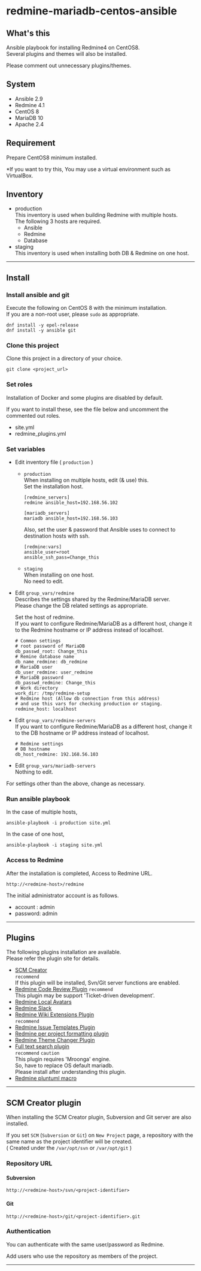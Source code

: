 # redmine-mariadb-centos-ansible

## What's this

Ansible playbook for installing Redmine4 on CentOS8.  
Several plugins and themes will also be installed.

Please comment out unnecessary plugins/themes.

## System

- Ansible 2.9
- Redmine 4.1
- CentOS 8
- MariaDB 10
- Apache 2.4

## Requirement

Prepare CentOS8 minimum installed.

*If you want to try this, You may use a virtual environment such as VirtualBox.

## Inventory

- production  
  This inventory is used when building Redmine with multiple hosts.  
  The following 3 hosts are required.
  - Ansible
  - Redmine
  - Database
- staging  
  This inventory is used when installing both DB & Redmine on one host.

---

## Install

### Install ansible and git

Execute the following on CentOS 8 with the minimum installation.   
If you are a non-root user, please `sudo` as appropriate.

``` shell
dnf install -y epel-release
dnf install -y ansible git
```

### Clone this project

Clone this project in a directory of your choice.

```
git clone <project_url>
```

### Set roles

Installation of Docker and some plugins are disabled by default.

If you want to install these, see the file below and uncomment the commented out roles.

- site.yml
- redmine_plugins.yml


### Set variables

- Edit inventory file ( `production` )  
  - `production`  
    When installing on multiple hosts, edit (& use) this.  
    Set the installation host.  
    ~~~
    [redmine_servers]
    redmine ansible_host=192.168.56.102

    [mariadb_servers]
    mariadb ansible_host=192.168.56.103
    ~~~
    Also, set the user & password that Ansible uses to connect to destination hosts with ssh.  
    ~~~
    [redmine:vars]
    ansible_user=root
    ansible_ssh_pass=Change_this
    ~~~
  - `staging`  
    When installing on one host.  
    No need to edit.
- Edit `group_vars/redmine`  
  Describes the settings shared by the Redmine/MariaDB server.  
  Please change the DB related settings as appropriate.  

  Set the host of redmine.  
  If you want to configure Redmine/MariaDB as a different host, change it to the Redmine hostname or IP address instead of localhost.
  ~~~
  # Common settings
  # root password of MariaDB
  db_passwd_root: Change_this
  # Remine database name
  db_name_redmine: db_redmine
  # MariaDB user
  db_user_redmine: user_redmine
  # MariaDB password
  db_passwd_redmine: Change_this
  # Work directory
  work_dir: /tmp/redmine-setup
  # Redmine host (Allow db connection from this address)
  # and use this vars for checking production or staging.
  redmine_host: localhost
  ~~~
- Edit `group_vars/redmine-servers`  
  If you want to configure Redmine/MariaDB as a different host, change it to the DB hostname or IP address instead of localhost.
  ~~~
  # Redmine settings
  # DB hostname
  db_host_redmine: 192.168.56.103
  ~~~
- Edit `group_vars/mariadb-servers`  
  Nothing to edit.

For settings other than the above, change as necessary.

### Run ansible playbook

In the case of multiple hosts,

``` shell
ansible-playbook -i production site.yml
```
In the case of one host,

``` shell
ansible-playbook -i staging site.yml
```

### Access to Redmine

After the installation is completed, Access to Redmine URL.

~~~
http://<redmine-host>/redmine
~~~

The initial administrator account is as follows.

- account : admin
- password: admin

---

## Plugins

The following plugins installation are available.  
Please refer the plugin site for details.

- [SCM Creator](https://github.com/farend/scm-creator)  
  `recommend`  
  If this plugin will be installed, Svn/Git server functions are enabled.
- [Redmine Code Review Plugin](https://github.com/haru/redmine_code_review)
  `recommend`  
  This plugin may be support 'Ticket-driven development'.
- [Redmine Local Avatars](https://github.com/taqueci/redmine_local_avatars)
- [Redmine Slack](https://github.com/sciyoshi/redmine-slack.git)
- [Redmine Wiki Extensions Plugin](https://github.com/haru/redmine_wiki_extensions)  
  `recommend`  
- [Redmine Issue Templates Plugin](https://github.com/akiko-pusu/redmine_issue_templates)
- [Redmine per project formatting plugin](https://github.com/a-ono/redmine_per_project_formatting)
- [Redmine Theme Changer Plugin](https://github.com/haru/redmine_theme_changer)
- [Full text search plugin](https://github.com/clear-code/redmine_full_text_search)  
  `recommend` `caution`  
  This plugin requires 'Mroonga' engine.  
  So, have to replace OS default mariadb.  
  Please install after understanding this plugin.
- [Redmine pluntuml macro](https://github.com/gelin/plantuml-redmine-macro)

---

## SCM Creator plugin

When installing the SCM Creator plugin, Subversion and Git server are also installed.

If you set `SCM` (`Subversion` or `Git`) on `New Project` page, a repository with the same name as the project identifier will be created.  
( Created under the `/var/opt/svn` or `/var/opt/git` )

### Repository URL

#### Subversion

~~~
http://<redmine-host>/svn/<project-identifier>
~~~

#### Git

~~~
http://<redmine-host>/git/<project-identifier>.git
~~~

### Authentication

You can authenticate with the same user/password as Redmine.

Add users who use the repository as members of the project.

---

